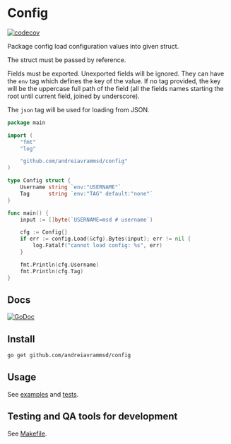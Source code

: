# Config

[![codecov](https://codecov.io/github/andreiavrammsd/config/branch/master/graph/badge.svg?token=4BV8YNIIIX)](https://app.codecov.io/github/andreiavrammsd/config)

Package config load configuration values into given struct.

The struct must be passed by reference.

Fields must be exported. Unexported fields will be ignored. They can have the `env` tag which defines the key
of the value. If no tag provided, the key will be the uppercase full path of the field (all the fields names
starting the root until current field, joined by underscore).

The `json` tag will be used for loading from JSON.

```go
package main

import (
	"fmt"
	"log"

	"github.com/andreiavrammsd/config"
)

type Config struct {
	Username string `env:"USERNAME"`
	Tag      string `env:"TAG" default:"none"`
}

func main() {
	input := []byte(`USERNAME=msd # username`)

	cfg := Config{}
	if err := config.Load(&cfg).Bytes(input); err != nil {
		log.Fatalf("cannot load config: %s", err)
	}

	fmt.Println(cfg.Username)
	fmt.Println(cfg.Tag)
}
```

## Docs

[![GoDoc](https://godoc.org/github.com/andreiavrammsd/config?status.svg)](https://godoc.org/github.com/andreiavrammsd/config)

## Install

```bash
go get github.com/andreiavrammsd/config
```

## Usage

See [examples](./examples_test.go) and [tests](./config_test.go).

## Testing and QA tools for development

See [Makefile](./Makefile).
